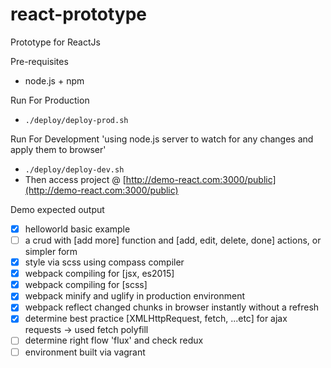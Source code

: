 # react-prototype
Prototype for ReactJs

Pre-requisites
 * node.js + npm

Run For Production
 * `./deploy/deploy-prod.sh`

Run For Development 'using node.js server to watch for any changes and apply them to browser'
 * `./deploy/deploy-dev.sh`
 * Then access project @ [http://demo-react.com:3000/public](http://demo-react.com:3000/public)

Demo expected output
 * [x] helloworld basic example
 * [ ] a crud with [add more] function and [add, edit, delete, done] actions, or simpler form
 * [x] style via scss using compass compiler
 * [x] webpack compiling for [jsx, es2015]
 * [x] webpack compiling for [scss]
 * [x] webpack minify and uglify in production environment
 * [x] webpack reflect changed chunks in browser instantly without a refresh
 * [x] determine best practice [XMLHttpRequest, fetch, ...etc] for ajax requests -> used fetch polyfill
 * [ ] determine right flow 'flux' and check redux
 * [ ] environment built via vagrant
